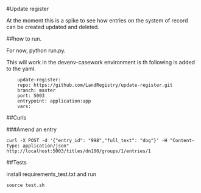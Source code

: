 #Update register

At the moment this is a spike to see how entries on the system of record can be created updated and deleted.

##how to run.

For now, python run.py.  

This will work in the devenv-casework environment is th following is added to the yaml.

```
    update-register:
    repo: https://github.com/LandRegistry/update-register.git
    branch: master
    port: 5003
    entrypoint: application:app
    vars:

```
##Curls

###Amend an entry

```
curl -X POST -d '{"entry_id": "998","full_text": "dog"}' -H "Content-Type: application/json" http://localhost:5003/titles/dn100/groups/1/entries/1
```


##Tests

install requirements_test.txt and run

```
source test.sh

```
